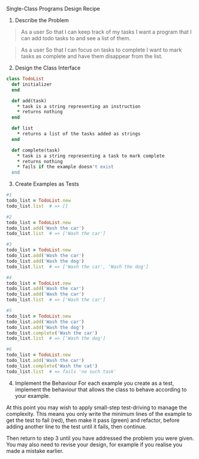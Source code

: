 Single-Class Programs Design Recipe
1. Describe the Problem

> As a user
> So that I can keep track of my tasks
> I want a program that I can add todo tasks to and see a list of them.

> As a user
> So that I can focus on tasks to complete
> I want to mark tasks as complete and have them disappear from the list.


2. Design the Class Interface

```ruby
class TodoList
  def initializer
  end

  def add(task) 
    * task is a string representing an instruction
    * returns nothing
  end

  def list
    * returns a list of the tasks added as strings
  end

  def complete(task)
    * task is a string representing a task to mark complete
    * returns nothing
    * fails if the example doesn't exist
  end
```


3. Create Examples as Tests

```ruby
#1
todo_list = TodoList.new
todo_list.list  # => []

#2
todo_list = TodoList.new
todo_list.add('Wash the car')
todo_list.list  # => ['Wash the car']

#3
todo_list = TodoList.new
todo_list.add('Wash the car')
todo_list.add('Wash the dog')
todo_list.list  # => ['Wash the car', 'Wash the dog']

#4
todo_list = TodoList.new
todo_list.add('Wash the car')
todo_list.add('Wash the car')
todo_list.list  # => ['Wash the car']

#5
todo_list = TodoList.new
todo_list.add('Wash the car')
todo_list.add('Wash the dog')
todo_list.complete('Wash the car')
todo_list.list  # => ['Wash the dog']

#6
todo_list = TodoList.new
todo_list.add('Wash the car')
todo_list.complete('Wash the cat')
todo_list.list  # => fails 'no such task'
```
4. Implement the Behaviour
For each example you create as a test, implement the behaviour that allows the class to behave according to your example.

At this point you may wish to apply small-step test-driving to manage the complexity. This means you only write the minimum lines of the example to get the test to fail (red), then make it pass (green) and refactor, before adding another line to the test until it fails, then continue.

Then return to step 3 until you have addressed the problem you were given. You may also need to revise your design, for example if you realise you made a mistake earlier.





